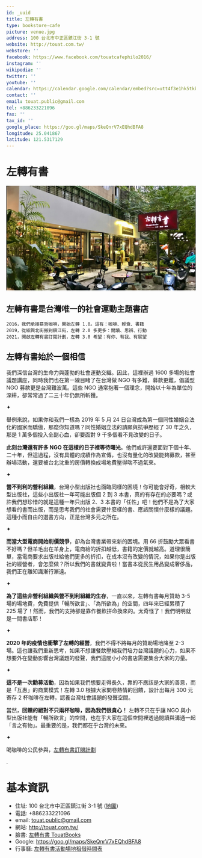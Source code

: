 ```yaml
---
id: _uuid
title: 左轉有書
type: bookstore-cafe
picture: venue.jpg
address: 100 台北市中正區鎮江街 3-1 號
website: http://touat.com.tw/
webstore: ''
facebook: https://www.facebook.com/touatcafephilo2016/
instagram: ''
wikipedia: ''
twitter: ''
youtube: ''
calendar: https://calendar.google.com/calendar/embed?src=utt4f3e1hk5tkbfbam8oo4al00%40group.calendar.google.com&ctz=Asia%2FTaipei
contact: ''
email: touat.public@gmail.com
tel: +886233221096
fax: ''
tax_id: ''
google_place: https://goo.gl/maps/SkeQnrV7xEQhdBFA8
longitude: 25.041867
latitude: 121.5317129
---
```


# 左轉有書

![](./venue.jpg)

## 左轉有書是**台灣唯一的社會運動主題書店**

    2016，我們承接慕哲咖啡，開始左轉 1.0。這有：咖啡、輕食、書籍
    2019，從紹興北街搬到鎮江街，左轉 2.0 多更多：閱讀、思辨、行動
    2021，開啟左轉有書訂閱計劃，左轉 3.0 希望：有你、有我、有展望

## 左轉有書始於一個相信

我們深信台灣的生命力與蓬勃的社會運動交織。因此，這裡辦過 1600 多場的社會議題講座，同時我們也在第一線目睹了在台灣做 NGO 有多難，募款更難，倡議型 NGO 募款更是台灣難波萬。這些 NGO 通常抱著一個理念，開始以十年為單位的深耕，卻常常過了二三十年仍無所斬獲。

✦

舉例來說，如果你和我們一樣為 2019 年 5 月 24 日台灣成為第一個同性婚姻合法化的國家而驕傲，那麼你知道嗎？同性婚姻立法的請願與抗爭歷經了 30 年之久，那是 1 萬多個投入全副心血，卻要面對 9 千多個看不見改變的日子。

**此刻台灣還有許多 NGO 在這樣的日子裡等待曙光**。他們或許還要面對下個十年、二十年，但這過程，沒有具體的成績作為宣傳，也沒有量化的改變能夠募款，甚至辦場活動，還要被台北沈重的房價轉換成場地費壓得喘不過氣來。

✦

**營不到利的營利組織**，台灣小型出版社也面臨同樣的困境！你可能會好奇，相較大型出版社，這些小出版社一年可能出版個 2 到 3 本書，真的有存在的必要嗎？或許我們想珍惜的就是這種一年只出版 2、3 本書的「任性」吧！他們不是為了大家想看的書而出版，而是思考我們的社會需要什麼樣的書、應該關懷什麼樣的議題。這種小而自由的選書方向，正是台灣多元之所在。

✦

**而當大型電商開始削價競爭**，卻為台灣書業帶來新的困境。用 66 折鼓勵大眾看書不好嗎？但羊毛出在羊身上，電商給的折扣越低，書籍的定價就越高。道理很簡單，當電商要求出版社給他們更多的折扣，在成本沒有改變的情況，如果你是出版社的經營者，會怎麼做？所以我們的書就變貴啦！當書本從民生用品變成奢侈品，我們正在離知識漸行漸遠。

✦

**為了這些非營利組織與營不到利組織的生存**，一直以來，左轉有書每月贊助 3-5 場的場地費，免費提供「暢所欲言」、「為所欲為」的空間，四年來已經累積了 225 場了！然而，我們的支持卻是靠作餐飲拼命換來的。太奇怪了！我們明明就是一間書店耶！

✦

**2020 年的疫情也衝擊了左轉的經營**，我們不得不將每月的贊助場地降至 2-3 場。這也讓我們重新思考，如果不想讓餐飲壓縮我們培力台灣議題的心力，如果不想要外在變動影響台灣議題的發聲，我們這間小小的書店需要集合大家的力量。

✦

**這不是一次勸募活動**，因為如果我們想要走得長久，靠的不應該是大家的善意，而是「互惠」的商業模式！左轉 3.0 根據大家問卷熱情的回饋，設計出每月 300 元寄存 2 杯咖啡在左轉，認養台灣社會議題的發聲空間。

當然，**回饋的絕對不只兩杯咖啡，因為我們很貪心！** 左轉不只在乎讓 NGO 與小型出版社能有「暢所欲言」的空間，也在乎大家在這個空間裡透過閱讀與溝通一起「言之有物」。最重要的是，我們都在乎台灣的未來。

✦

喝咖啡的公民參與，[左轉有書訂閱計劃](https://bit.ly/3izu1ED)

.

# 基本資訊

-   住址: 100 台北市中正區鎮江街 3-1 號 ([地圖](https://goo.gl/maps/trm8rZL3iV9dFUMbA))
-   電話: +886233221096
-   email: touat.public@gmail.com
-   網站: http://touat.com.tw/
-   臉書: [左轉有書 TouatBooks](https://www.facebook.com/touatcafephilo2016/)
-   Google: https://goo.gl/maps/SkeQnrV7xEQhdBFA8
-   行事曆: [左轉有書活動場地租借時間表](https://calendar.google.com/calendar/embed?src=utt4f3e1hk5tkbfbam8oo4al00%40group.calendar.google.com&ctz=Asia%2FTaipei)
